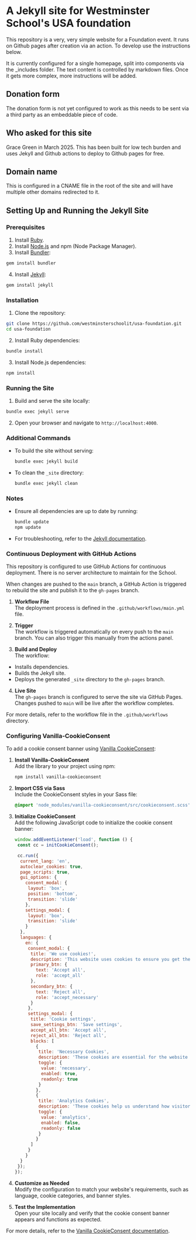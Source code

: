 # A Jekyll site for Westminster School's USA foundation

This repository is a very, very simple website for a Foundation event. It runs on Github pages after creation via an action. To develop use the instructions below. 

It is currently configured for a single homepage, split into components via the _includes folder. The text content is controlled by markdown files. Once it gets more complex, more instructions will be added. 

## Donation form

The donation form is not yet configured to work as this needs to be sent via a third party as 
an embeddable piece of code. 

## Who asked for this site

Grace Green in March 2025. This has been built for low tech burden and uses Jekyll and Github actions to deploy to Github pages for free. 

## Domain name

This is configured in a CNAME file in the root of the site and will have multiple other domains redirected to it. 

## Setting Up and Running the Jekyll Site

### Prerequisites
1. Install [Ruby](https://www.ruby-lang.org/en/documentation/installation/).
2. Install [Node.js](https://nodejs.org/) and npm (Node Package Manager).
3. Install [Bundler](https://bundler.io/):  
  ```bash
  gem install bundler
  ```
4. Install [Jekyll](https://jekyllrb.com/):  
  ```bash
  gem install jekyll
  ```

### Installation
1. Clone the repository:
  ```bash
  git clone https://github.com/westminsterschoolit/usa-foundation.git
  cd usa-foundation
  ```

2. Install Ruby dependencies:
  ```bash
  bundle install
  ```

3. Install Node.js dependencies:
  ```bash
  npm install
  ```

### Running the Site
1. Build and serve the site locally:
  ```bash
  bundle exec jekyll serve
  ```

2. Open your browser and navigate to `http://localhost:4000`.

### Additional Commands
- To build the site without serving:
  ```bash
  bundle exec jekyll build
  ```
- To clean the `_site` directory:
  ```bash
  bundle exec jekyll clean
  ```

### Notes
- Ensure all dependencies are up to date by running:
  ```bash
  bundle update
  npm update
  ```
- For troubleshooting, refer to the [Jekyll documentation](https://jekyllrb.com/docs/).

### Continuous Deployment with GitHub Actions

This repository is configured to use GitHub Actions for continuous deployment. There is no server architecture to maintain for the School. 

When changes are pushed to the `main` branch, a GitHub Action is triggered to rebuild the site and publish it to the `gh-pages` branch.

1. **Workflow File**  
  The deployment process is defined in the `.github/workflows/main.yml` file.

2. **Trigger**  
  The workflow is triggered automatically on every push to the `main` branch. You can also trigger this manually from the actions panel. 

3. **Build and Deploy**  
  The workflow:
  - Installs dependencies.
  - Builds the Jekyll site.
  - Deploys the generated `_site` directory to the `gh-pages` branch.

4. **Live Site**  
  The `gh-pages` branch is configured to serve the site via GitHub Pages. Changes pushed to `main` will be live after the workflow completes.

For more details, refer to the workflow file in the `.github/workflows` directory.

### Configuring Vanilla-CookieConsent

To add a cookie consent banner using [Vanilla CookieConsent](https://github.com/orestbida/cookieconsent):

1. **Install Vanilla-CookieConsent**  
   Add the library to your project using npm:
   ```bash
   npm install vanilla-cookieconsent
   ```

2. **Import CSS via Sass**  
   Include the CookieConsent styles in your Sass file:
   ```scss
   @import 'node_modules/vanilla-cookieconsent/src/cookieconsent.scss';
   ```

3. **Initialize CookieConsent**  
   Add the following JavaScript code to initialize the cookie consent banner:
   ```javascript
   window.addEventListener('load', function () {
    const cc = initCookieConsent();

    cc.run({
     current_lang: 'en',
     autoclear_cookies: true,
     page_scripts: true,
     gui_options: {
       consent_modal: {
        layout: 'box',
        position: 'bottom',
        transition: 'slide'
       },
       settings_modal: {
        layout: 'box',
        transition: 'slide'
       }
     },
     languages: {
       en: {
        consent_modal: {
         title: 'We use cookies!',
         description: 'This website uses cookies to ensure you get the best experience on our website. <button type="button" data-cc="c-settings">Learn more</button>',
         primary_btn: {
           text: 'Accept all',
           role: 'accept_all'
         },
         secondary_btn: {
           text: 'Reject all',
           role: 'accept_necessary'
         }
        },
        settings_modal: {
         title: 'Cookie settings',
         save_settings_btn: 'Save settings',
         accept_all_btn: 'Accept all',
         reject_all_btn: 'Reject all',
         blocks: [
           {
            title: 'Necessary Cookies',
            description: 'These cookies are essential for the website to function properly.',
            toggle: {
             value: 'necessary',
             enabled: true,
             readonly: true
            }
           },
           {
            title: 'Analytics Cookies',
            description: 'These cookies help us understand how visitors interact with our website.',
            toggle: {
             value: 'analytics',
             enabled: false,
             readonly: false
            }
           }
         ]
        }
       }
     }
    });
   });
   ```

4. **Customize as Needed**  
   Modify the configuration to match your website's requirements, such as language, cookie categories, and banner styles.

5. **Test the Implementation**  
   Open your site locally and verify that the cookie consent banner appears and functions as expected.

For more details, refer to the [Vanilla CookieConsent documentation](https://github.com/orestbida/cookieconsent#readme).
